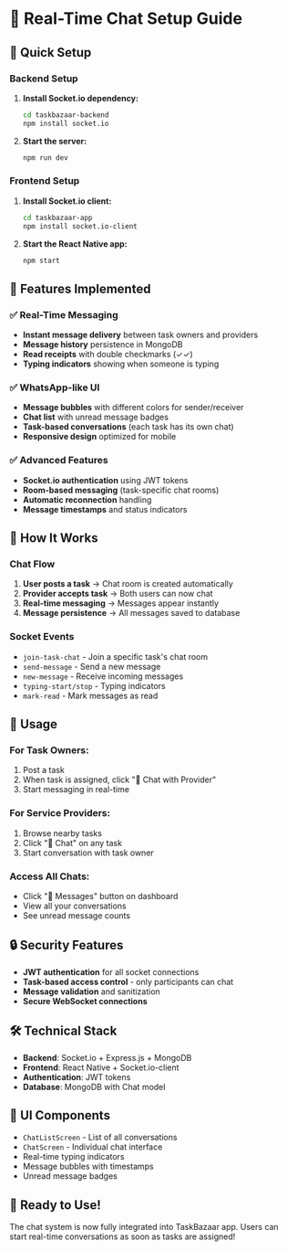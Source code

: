 # 💬 Real-Time Chat Setup Guide

## 🚀 Quick Setup

### Backend Setup
1. **Install Socket.io dependency:**
   ```bash
   cd taskbazaar-backend
   npm install socket.io
   ```

2. **Start the server:**
   ```bash
   npm run dev
   ```

### Frontend Setup
1. **Install Socket.io client:**
   ```bash
   cd taskbazaar-app
   npm install socket.io-client
   ```

2. **Start the React Native app:**
   ```bash
   npm start
   ```

## 🎯 Features Implemented

### ✅ Real-Time Messaging
- **Instant message delivery** between task owners and providers
- **Message history** persistence in MongoDB
- **Read receipts** with double checkmarks (✓✓)
- **Typing indicators** showing when someone is typing

### ✅ WhatsApp-like UI
- **Message bubbles** with different colors for sender/receiver
- **Chat list** with unread message badges
- **Task-based conversations** (each task has its own chat)
- **Responsive design** optimized for mobile

### ✅ Advanced Features
- **Socket.io authentication** using JWT tokens
- **Room-based messaging** (task-specific chat rooms)
- **Automatic reconnection** handling
- **Message timestamps** and status indicators

## 🔧 How It Works

### Chat Flow
1. **User posts a task** → Chat room is created automatically
2. **Provider accepts task** → Both users can now chat
3. **Real-time messaging** → Messages appear instantly
4. **Message persistence** → All messages saved to database

### Socket Events
- `join-task-chat` - Join a specific task's chat room
- `send-message` - Send a new message
- `new-message` - Receive incoming messages
- `typing-start/stop` - Typing indicators
- `mark-read` - Mark messages as read

## 📱 Usage

### For Task Owners:
1. Post a task
2. When task is assigned, click "💬 Chat with Provider"
3. Start messaging in real-time

### For Service Providers:
1. Browse nearby tasks
2. Click "💬 Chat" on any task
3. Start conversation with task owner

### Access All Chats:
- Click "💬 Messages" button on dashboard
- View all your conversations
- See unread message counts

## 🔒 Security Features
- **JWT authentication** for all socket connections
- **Task-based access control** - only participants can chat
- **Message validation** and sanitization
- **Secure WebSocket connections**

## 🛠️ Technical Stack
- **Backend**: Socket.io + Express.js + MongoDB
- **Frontend**: React Native + Socket.io-client
- **Authentication**: JWT tokens
- **Database**: MongoDB with Chat model

## 🎨 UI Components
- `ChatListScreen` - List of all conversations
- `ChatScreen` - Individual chat interface
- Real-time typing indicators
- Message bubbles with timestamps
- Unread message badges

## 🚀 Ready to Use!
The chat system is now fully integrated into  TaskBazaar app. Users can start real-time conversations as soon as tasks are assigned! 
